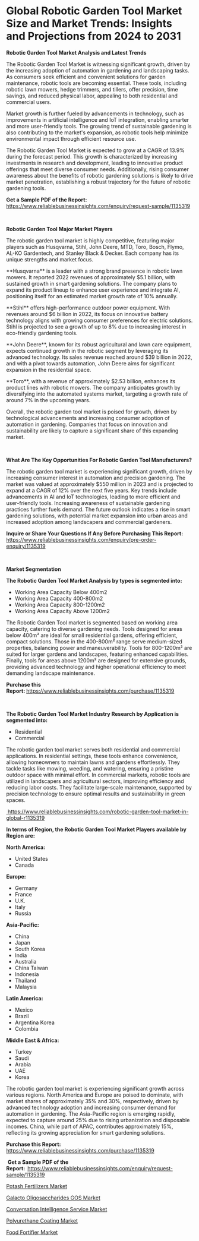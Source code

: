 <p><h1>Global Robotic Garden Tool Market Size and Market Trends: Insights and Projections from 2024 to 2031</h1></p><p><strong>Robotic Garden Tool Market Analysis and Latest Trends</strong></p>
<p><p>The Robotic Garden Tool Market is witnessing significant growth, driven by the increasing adoption of automation in gardening and landscaping tasks. As consumers seek efficient and convenient solutions for garden maintenance, robotic tools are becoming essential. These tools, including robotic lawn mowers, hedge trimmers, and tillers, offer precision, time savings, and reduced physical labor, appealing to both residential and commercial users.</p><p>Market growth is further fueled by advancements in technology, such as improvements in artificial intelligence and IoT integration, enabling smarter and more user-friendly tools. The growing trend of sustainable gardening is also contributing to the market's expansion, as robotic tools help minimize environmental impact through efficient resource use.</p><p>The Robotic Garden Tool Market is expected to grow at a CAGR of 13.9% during the forecast period. This growth is characterized by increasing investments in research and development, leading to innovative product offerings that meet diverse consumer needs. Additionally, rising consumer awareness about the benefits of robotic gardening solutions is likely to drive market penetration, establishing a robust trajectory for the future of robotic gardening tools.</p></p>
<p><strong>Get a Sample PDF of the Report:&nbsp;</strong> <a href="https://www.reliablebusinessinsights.com/enquiry/request-sample/1135319?utm_campaign=117&utm_medium=2&utm_source=Github&utm_content=ia&utm_term=09102024&utm_id=robotic-garden-tool">https://www.reliablebusinessinsights.com/enquiry/request-sample/1135319</a></p>
<p>&nbsp;</p>
<p><strong>Robotic Garden Tool Major Market Players</strong></p>
<p><p>The robotic garden tool market is highly competitive, featuring major players such as Husqvarna, Stihl, John Deere, MTD, Toro, Bosch, Flymo, AL-KO Gardentech, and Stanley Black & Decker. Each company has its unique strengths and market focus.</p><p>**Husqvarna** is a leader with a strong brand presence in robotic lawn mowers. It reported 2022 revenues of approximately $5.1 billion, with sustained growth in smart gardening solutions. The company plans to expand its product lineup to enhance user experience and integrate AI, positioning itself for an estimated market growth rate of 10% annually.</p><p>**Stihl** offers high-performance outdoor power equipment. With revenues around $6 billion in 2022, its focus on innovative battery technology aligns with growing consumer preferences for electric solutions. Stihl is projected to see a growth of up to 8% due to increasing interest in eco-friendly gardening tools.</p><p>**John Deere**, known for its robust agricultural and lawn care equipment, expects continued growth in the robotic segment by leveraging its advanced technology. Its sales revenue reached around $39 billion in 2022, and with a pivot towards automation, John Deere aims for significant expansion in the residential space.</p><p>**Toro**, with a revenue of approximately $2.53 billion, enhances its product lines with robotic mowers. The company anticipates growth by diversifying into the automated systems market, targeting a growth rate of around 7% in the upcoming years.</p><p>Overall, the robotic garden tool market is poised for growth, driven by technological advancements and increasing consumer adoption of automation in gardening. Companies that focus on innovation and sustainability are likely to capture a significant share of this expanding market.</p></p>
<p>&nbsp;</p>
<p><strong>What Are The Key Opportunities For Robotic Garden Tool Manufacturers?</strong></p>
<p><p>The robotic garden tool market is experiencing significant growth, driven by increasing consumer interest in automation and precision gardening. The market was valued at approximately $550 million in 2023 and is projected to expand at a CAGR of 12% over the next five years. Key trends include advancements in AI and IoT technologies, leading to more efficient and user-friendly tools. Increasing awareness of sustainable gardening practices further fuels demand. The future outlook indicates a rise in smart gardening solutions, with potential market expansion into urban areas and increased adoption among landscapers and commercial gardeners.</p></p>
<p><strong>Inquire or Share Your Questions If Any Before Purchasing This Report:</strong> <a href="https://www.reliablebusinessinsights.com/enquiry/pre-order-enquiry/1135319?utm_campaign=117&utm_medium=2&utm_source=Github&utm_content=ia&utm_term=09102024&utm_id=robotic-garden-tool">https://www.reliablebusinessinsights.com/enquiry/pre-order-enquiry/1135319</a></p>
<p>&nbsp;</p>
<p><strong>Market Segmentation</strong></p>
<p><strong>The Robotic Garden Tool Market Analysis by types is segmented into:</strong></p>
<p><ul><li>Working Area Capacity Below 400m2</li><li>Working Area Capacity 400-800m2</li><li>Working Area Capacity 800-1200m2</li><li>Working Area Capacity Above 1200m2</li></ul></p>
<p><p>The Robotic Garden Tool market is segmented based on working area capacity, catering to diverse gardening needs. Tools designed for areas below 400m² are ideal for small residential gardens, offering efficient, compact solutions. Those in the 400-800m² range serve medium-sized properties, balancing power and maneuverability. Tools for 800-1200m² are suited for larger gardens and landscapes, featuring enhanced capabilities. Finally, tools for areas above 1200m² are designed for extensive grounds, providing advanced technology and higher operational efficiency to meet demanding landscape maintenance.</p></p>
<p><strong>Purchase this Report:&nbsp;</strong><a href="https://www.reliablebusinessinsights.com/purchase/1135319?utm_campaign=117&utm_medium=2&utm_source=Github&utm_content=ia&utm_term=09102024&utm_id=robotic-garden-tool">https://www.reliablebusinessinsights.com/purchase/1135319</a></p>
<p>&nbsp;</p>
<p><strong>The Robotic Garden Tool Market Industry Research by Application is segmented into:</strong></p>
<p><ul><li>Residential</li><li>Commercial</li></ul></p>
<p><p>The robotic garden tool market serves both residential and commercial applications. In residential settings, these tools enhance convenience, allowing homeowners to maintain lawns and gardens effortlessly. They tackle tasks like mowing, weeding, and watering, ensuring a pristine outdoor space with minimal effort. In commercial markets, robotic tools are utilized in landscapers and agricultural sectors, improving efficiency and reducing labor costs. They facilitate large-scale maintenance, supported by precision technology to ensure optimal results and sustainability in green spaces.</p></p>
<p><a href="https://www.reliablebusinessinsights.com/robotic-garden-tool-market-in-global-r1135319?utm_campaign=117&utm_medium=2&utm_source=Github&utm_content=ia&utm_term=09102024&utm_id=robotic-garden-tool">&nbsp;https://www.reliablebusinessinsights.com/robotic-garden-tool-market-in-global-r1135319</a></p>
<p><strong>In terms of Region, the Robotic Garden Tool Market Players available by Region are:</strong></p>
<p>
    <p> <strong> North America: </strong>
        <ul>
            <li>United States</li>
            <li>Canada</li>
        </ul>
        </p> 
    <p> <strong> Europe: </strong>
        <ul>
            <li>Germany</li>
            <li>France</li>
            <li>U.K.</li>
            <li>Italy</li>
            <li>Russia</li>
        </ul>
        </p> 
    <p> <strong> Asia-Pacific: </strong>
        <ul>
            <li>China</li>
            <li>Japan</li>
            <li>South Korea</li>
            <li>India</li>
            <li>Australia</li>
            <li>China Taiwan</li>
            <li>Indonesia</li>
            <li>Thailand</li>
            <li>Malaysia</li>
        </ul>
        </p> 
    <p> <strong> Latin America: </strong>
        <ul>
            <li>Mexico</li>
            <li>Brazil</li>
            <li>Argentina Korea</li>
            <li>Colombia</li>
        </ul>
        </p> 
    <p> <strong> Middle East & Africa: </strong>
        <ul>
            <li>Turkey</li>
            <li>Saudi</li>
            <li>Arabia</li>
            <li>UAE</li>
            <li>Korea</li>
        </ul>
    </p>
    </p>
<p><p>The robotic garden tool market is experiencing significant growth across various regions. North America and Europe are poised to dominate, with market shares of approximately 35% and 30%, respectively, driven by advanced technology adoption and increasing consumer demand for automation in gardening. The Asia-Pacific region is emerging rapidly, expected to capture around 25% due to rising urbanization and disposable incomes. China, while part of APAC, contributes approximately 15%, reflecting its growing appreciation for smart gardening solutions.</p></p>
<p><strong>Purchase this Report: </strong><a href="https://www.reliablebusinessinsights.com/purchase/1135319?utm_campaign=117&utm_medium=2&utm_source=Github&utm_content=ia&utm_term=09102024&utm_id=robotic-garden-tool">https://www.reliablebusinessinsights.com/purchase/1135319</a></p>
<p>&nbsp;<strong>Get a Sample PDF of the Report:&nbsp;&nbsp;</strong><a href="https://www.reliablebusinessinsights.com/enquiry/request-sample/1135319?utm_campaign=117&utm_medium=2&utm_source=Github&utm_content=ia&utm_term=09102024&utm_id=robotic-garden-tool">https://www.reliablebusinessinsights.com/enquiry/request-sample/1135319</a></p>
<p><strong></strong></p>
<p><p><a href="https://www.linkedin.com/pulse/potash-fertilizers-market-transformation-comparative-analysis-qlssf?utm_campaign=117&utm_medium=2&utm_source=Github&utm_content=ia&utm_term=09102024&utm_id=robotic-garden-tool">Potash Fertilizers Market</a></p><p><a href="https://issuu.com/reportprime-2/docs/galacto-oligosaccharides-gos-market_2cdb88c3f61c6a?utm_campaign=117&utm_medium=2&utm_source=Github&utm_content=ia&utm_term=09102024&utm_id=robotic-garden-tool">Galacto Oligosaccharides GOS Market</a></p><p><a href="https://github.com/ryanbell8967/Market-Research-Report-List-1/blob/main/conversation-intelligence-service-market.md?utm_campaign=117&utm_medium=2&utm_source=Github&utm_content=ia&utm_term=09102024&utm_id=robotic-garden-tool">Conversation Intelligence Service Market</a></p><p><a href="https://www.linkedin.com/pulse/decoding-polyurethane-coating-market-signals-growth-algorithms-vpnff?utm_campaign=117&utm_medium=2&utm_source=Github&utm_content=ia&utm_term=09102024&utm_id=robotic-garden-tool">Polyurethane Coating Market</a></p><p><a href="https://issuu.com/reportprime-2/docs/food-fortifier-market-size-2030.ppt_007724818a08d6?utm_campaign=117&utm_medium=2&utm_source=Github&utm_content=ia&utm_term=09102024&utm_id=robotic-garden-tool">Food Fortifier Market</a></p></p>